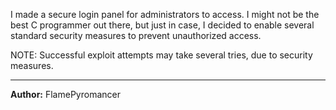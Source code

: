 I made a secure login panel for administrators to access. I might not be the best C programmer out there, but just in case, I decided to enable several standard security measures to prevent unauthorized access.

NOTE: Successful exploit attempts may take several tries, due to security measures.

---
**Author:** FlamePyromancer
